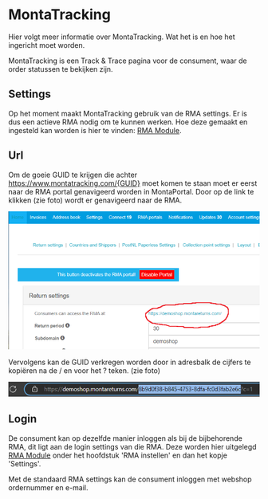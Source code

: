 # MontaTracking

Hier volgt meer informatie over MontaTracking. Wat het is en hoe het ingericht moet worden.

MontaTracking is een Track & Trace pagina voor de consument, waar de order statussen te bekijken zijn.

## Settings
Op het moment maakt MontaTracking gebruik van de RMA settings. Er is dus een actieve RMA nodig om te kunnen werken. Hoe deze gemaakt en ingesteld kan worden is hier te vinden: [RMA Module](../../Algemene-informatie/Retouren/RMA-Module).

## Url
Om de goeie GUID te krijgen die achter https://www.montatracking.com/{GUID} moet komen te staan moet er eerst naar de RMA portal genavigeerd worden in MontaPortal. Door op de link te klikken (zie foto) wordt er genavigeerd naar de RMA.

![image.png](../../Attachments/image-7a795b09-febf-4877-aeb9-4c6affddde76.png)

Vervolgens kan de GUID verkregen worden door in adresbalk de cijfers te kopiëren na de / en voor het ? teken. (zie foto)

![image.png](../../Attachments/image-5c2125b3-62fa-45dc-a89c-7fcc2b5dceb5.png)

## Login
De consument kan op dezelfde manier inloggen als bij de bijbehorende RMA, dit ligt aan de login settings van die RMA. Deze worden hier uitgelegd [RMA Module](../../Algemene-informatie/Retouren/RMA-Module) onder het hoofdstuk 'RMA instellen' en dan het kopje 'Settings'.

Met de standaard RMA settings kan de consument inloggen met webshop ordernummer en e-mail.
